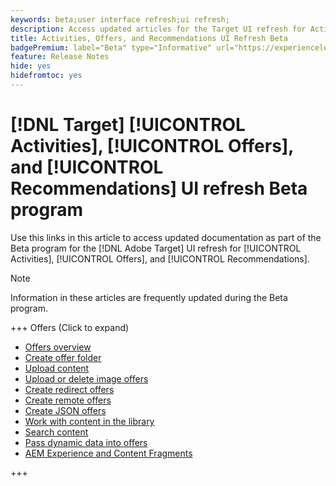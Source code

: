 ```yaml
---
keywords: beta;user interface refresh;ui refresh;
description: Access updated articles for the Target UI refresh for Activities, Offers, and Recommendations
title: Activities, Offers, and Recommendations UI Refresh Beta
badgePremium: label="Beta" type="Informative" url="https://experienceleague.adobe.com/docs/target/using/introduction/intro.html?lang=en#beta newtab=true" tooltip="Learn about the [!DNL Target] Beta program."
feature: Release Notes
hide: yes
hidefromtoc: yes
---
```

# [!DNL Target] [!UICONTROL Activities], [!UICONTROL Offers], and [!UICONTROL Recommendations] UI refresh Beta program

Use this links in this article to access updated documentation as part of the Beta program for the [!DNL Adobe Target] UI refresh for [!UICONTROL Activities], [!UICONTROL Offers], and [!UICONTROL Recommendations].

>[!NOTE]
>
>Information in these articles are frequently updated during the Beta program.

+++ Offers (Click to expand)

* [Offers overview](/help/main/c-experiences/c-manage-content/manage-content-beta.md)
* [Create offer folder](/help/main/c-experiences/c-manage-content/create-content-folder-beta.md)
* [Upload content](/help/main/c-experiences/c-manage-content/assets-upload-beta.md)
* [Upload or delete image offers](/help/main/c-experiences/c-manage-content/assets-upload-beta.md)
* [Create redirect offers](/help/main/c-experiences/c-manage-content/offer-redirect-beta.md)
* [Create remote offers](/help/main/c-experiences/c-manage-content/about-remote-offers-beta.md)
* [Create JSON offers](/help/main/c-experiences/c-manage-content/create-json-offer-beta.md)
* [Work with content in the library](/help/main/c-experiences/c-manage-content/assets-working-beta.md)
* [Search content](/help/main/c-experiences/c-manage-content/filter-and-search-content.md)
* [Pass dynamic data into offers](/help/main/c-experiences/c-manage-content/passing-profile-attributes-to-the-html-offer.md)
* [AEM Experience and Content Fragments](/help/main/c-experiences/c-manage-content/aem-experience-fragments.md)

+++



